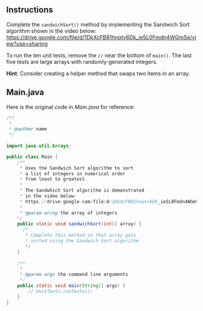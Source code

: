 ## Instructions

Complete the `sandwichSort()` method by implementing the Sandwich Sort algorithm shown in the video below:
https://drive.google.com/file/d/1DkXcFB81hnptv6Dk_ie5L0Fmdn4WGmSe/view?usp=sharing

To run the ten unit tests, remove the `//` near the bottom of `main()`. The last five tests are large arrays with randomly-generated integers. 

**Hint**: Consider creating a helper method that swaps two items in an array.

## Main.java

Here is the original code in *Main.java* for reference:

```java
/**
 *
 * @author name
 */
 
import java.util.Arrays;

public class Main {
    /**
     * Uses the Sandwich Sort algorithm to sort 
     * a list of integers in numerical order 
     * from least to greatest.
     *
     * The Sandwhich Sort algorithm is demonstrated 
     * in the video below:
     * https://drive.google.com/file/d/1DkXcFB81hnptv6Dk_ie5L0Fmdn4WGmSe/view?usp=sharing
     * 
     * @param array the array of integers
    */
    public static void sandwichSort(int[] array) {  
      /* 
       * Complete this method so that array gets
       * sorted using the Sandwich Sort algorithm 
       */
    }
    
    /**
     * 
     * @param args the command line arguments
     */
    public static void main(String[] args) {
        // UnitTests.runTests();
    }
}


```
